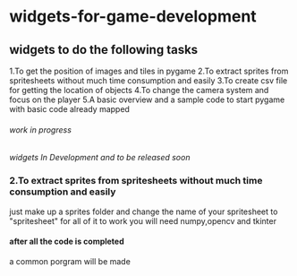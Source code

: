 # widgets-for-game-development
<h2>widgets  to do the following tasks</h2>
1.To get the position of images and tiles in pygame
2.To extract sprites from spritesheets without much time consumption and easily
3.To create csv file for getting the location of objects
4.To change the camera system and focus on the player
5.A basic overview and a sample code to start pygame with basic code already mapped
<h6>work in progress</h6>
<i color="red">widgets In Development and to be released soon</i>
<h3>2.To extract sprites from spritesheets without much time consumption and easily</h3>
just make up a sprites folder and change the name of your spritesheet to "spritesheet"
for all of it to work you will need numpy,opencv and tkinter
<h4>after all the code is completed</h4>
a common porgram will be made

